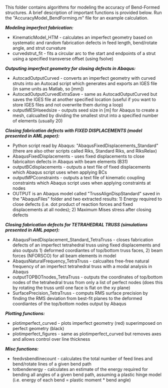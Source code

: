 This folder contains algorithms for modeling the accuracy of Bend-Formed structures.
A brief description of important functions is provided below.
Run the "AccuracyModel_BendForming.m" file for an example calculation.

***Modeling imperfect fabrication:***
- KinematicModel_HTM - calculates an imperfect geometry based on systematic and random fabrication defects in feed length, bend/rotate angle, and strut curvature
- curvedstrut_fit - fits a circular arc to the start and endpoints of a strut using a specified transverse offset (using fsolve)

***Outputing imperfect geometry for closing defects in Abaqus:***
- AutocadOutputCurved - converts an imperfect geometry with curved struts into an Autocad script which generates and exports an IGES file (in same units as Matlab, so [mm])
- AutocadOutputCurvedExtraSave - same as AutocadOutputCurved but saves the IGES file at another specified location (useful if you want to store IGES files and not overwrite them during a loop)
- outputMESHseedsize - outputs seed size in [m] for Abaqus to create a mesh, calcualted by dividing the smallest strut into a specified number of elements (usually 20)

***Closing fabrication defects with FIXED DISPLACEMENTS (model presented in AML paper):***
- Python script read by Abaqus: "AbaqusFixedDisplacements_Standard" (there are also other scripts called Riks, Standard Riks, and RiksRelax)
- AbaqusFixedDisplacements - uses fixed displacements to close fabricaiton defects in Abaqus with beam elements (B31)
- outputBCdisplacements - outputs a text file of fixed displacements which Abaqus script uses when applying BCs
- outputMPCconstraints - outputs a text file of kinematic coupling constraints which Abaqus script uses when applying constraints at nodes
- OUTPUT is an Abaqus model called "TrussAlignDispStandard" saved in the "AbaqusFiles" folder and two extracted results: 1) Energy required to close defects (i.e. dot product of reaction forces and fixed displacements at all nodes); 2) Maximum Mises stress after closing defects

***Closing fabrication defects for TETRAHEDRAL TRUSS (simulations presented in AML paper):***
- AbaqusFixedDisplacement_Standard_TetraTruss - closes fabrication defects of an imperfect tetrahedral truss using fixed displacements and also outputs 1) deformed coordiantes of top/bottom truss faces, 2) beam forces (NFORSCO) for all beam elements in model
- AbaqusNaturalFrequency_TetraTruss - calcualtes free-free natural frequency of an imperfect tetrahedral truss with a modal analysis in Abaqus
- outputTOPBOTnodes_TetraTruss - outputs the coordinates of top/bottom nodes of the tetrahedral truss from only a list of perfect nodes (does this by rotating the truss until one face is flat on the xy plane)
- SurfacePrecision_TetraTruss - computs RMS surface precision by finding the RMS deviation from best-fit planes to the deformed coordiantes of the top/bottom nodes output by Abaqus

***Plotting functions:***
- plotimperfect_curved - plots imperfect geometry (red) superimposed on perfect geometry (black)
- plotimperfect_figures - same as plotimperfect_curved but removes axes and allows control over line thickness

***Misc functions:***
- feedvsbendlinecount - calculates the total number of feed lines and bend/rotate lines of a given bend path 
- totbendenergy - calculates an estimate of the energy required for bending all angles of a given bend path, assuming a plastic hinge model (i.e. energy of each bend = plastic moment * bend angle)
